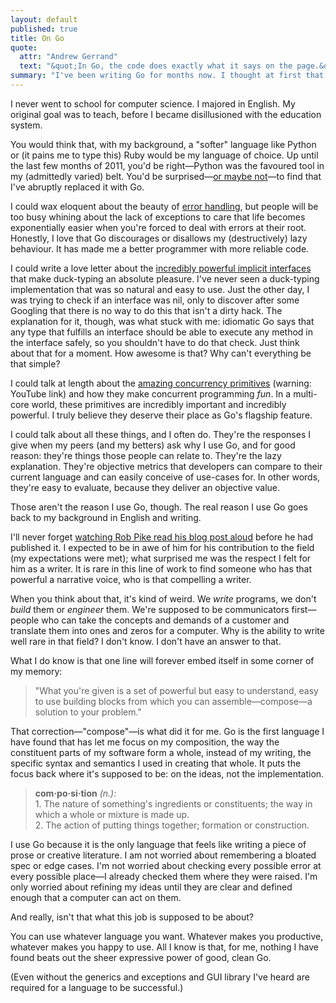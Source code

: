 ```yaml
---
layout: default
published: true
title: On Go
quote:
  attr: "Andrew Gerrand"
  text: "&quot;In Go, the code does exactly what it says on the page.&quot;"
summary: "I've been writing Go for months now. I thought at first that my fascination with it was due to the novelty of a new language. I'm beginning to realise that Go offers something new: the ability to *write* code."
---
```

I never went to school for computer science. I majored in English. My original goal was to teach, before I became disillusioned with the education system.

You would think that, with my background, a &quot;softer&quot; language like Python or (it pains me to type this) Ruby would be my language of choice. Up until the last few months of 2011, you'd be right&mdash;Python was the favoured tool in my (admittedly varied) belt. You'd be surprised&mdash;[or maybe not](http://commandcenter.blogspot.com/2012/06/less-is-exponentially-more.html)&mdash;to find that I've abruptly replaced it with Go.

I could wax eloquent about the beauty of [error handling](http://blog.golang.org/2011/07/error-handling-and-go.html), but people will be too busy whining about the lack of exceptions to care that life becomes exponentially easier when you're forced to deal with errors at their root. Honestly, I love that Go discourages or disallows my (destructively) lazy behaviour. It has made me a better programmer with more reliable code.

I could write a love letter about the [incredibly powerful implicit interfaces](http://research.swtch.com/interfaces) that make duck-typing an absolute pleasure. I've never seen a duck-typing implementation that was so natural and easy to use. Just the other day, I was trying to check if an interface was nil, only to discover after some Googling that there is no way to do this that isn't a dirty hack. The explanation for it, though, was what stuck with me: idiomatic Go says that any type that fulfills an interface should be able to execute any method in the interface safely, so you shouldn't have to do that check. Just think about that for a moment. How awesome is that? Why can't everything be that simple?

I could talk at length about the [amazing concurrency primitives](http://www.youtube.com/watch?v=f6kdp27TYZs) (warning: YouTube link) and how they make concurrent programming *fun*. In a multi-core world, these primitives are incredibly important and incredibly powerful. I truly believe they deserve their place as Go's flagship feature.

I could talk about all these things, and I often do. They're the responses I give when my peers (and my betters) ask why I use Go, and for good reason: they're things those people can relate to. They're the lazy explanation. They're objective metrics that developers can compare to their current language and can easily conceive of use-cases for. In other words, they're easy to evaluate, because they deliver an objective value.

Those aren't the reason I use Go, though. The real reason I use Go goes back to my background in English and writing.

I'll never forget [watching Rob Pike read his blog post aloud](http://www.meetup.com/golangsf/events/59833112/) before he had published it. I expected to be in awe of him for his contribution to the field (my expectations were met); what surprised me was the respect I felt for him as a writer. It is rare in this line of work to find someone who has that powerful a narrative voice, who is that compelling a writer.

When you think about that, it's kind of weird. We *write* programs, we don't *build* them or *engineer* them. We're supposed to be communicators first&mdash;people who can take the concepts and demands of a customer and translate them into ones and zeros for a computer. Why is the ability to write well rare in that field? I don't know. I don't have an answer to that.

What I do know is that one line will forever embed itself in some corner of my memory:

<blockquote>&quot;What you're given is a set of powerful but easy to understand, easy to use building blocks from which you can assemble—compose—a solution to your problem.&quot;</blockquote>

That correction&mdash;&quot;compose&quot;&mdash;is what did it for me. Go is the first language I have found that has let me focus on my composition, the way the constituent parts of my software form a whole, instead of my writing, the specific syntax and semantics I used in creating that whole. It puts the focus back where it's supposed to be: on the ideas, not the implementation.

<blockquote><strong>com·po·si·tion</strong> <em>(n.):</em><br />
1. The nature of something's ingredients or constituents; the way in which a whole or mixture is made up.<br />
2. The action of putting things together; formation or construction.</blockquote>

I use Go because it is the only language that feels like writing a piece of prose or creative literature. I am not worried about remembering a bloated spec or edge cases. I'm not worried about checking every possible error at every possible place&mdash;I already checked them where they were raised. I'm only worried about refining my ideas until they are clear and defined enough that a computer can act on them.

And really, isn't that what this job is supposed to be about?

You can use whatever language you want. Whatever makes you productive, whatever makes you happy to use. All I know is that, for me, nothing I have found beats out the sheer expressive power of good, clean Go.

(Even without the generics and exceptions and GUI library I've heard are required for a language to be successful.)